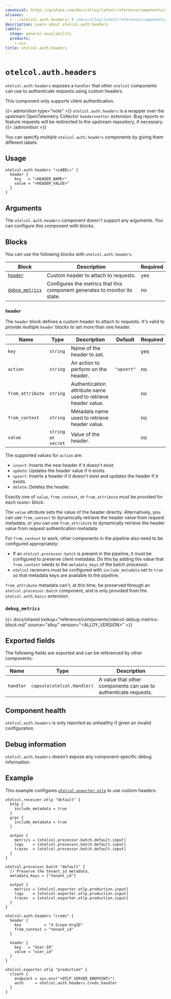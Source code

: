 ```yaml
---
canonical: https://grafana.com/docs/alloy/latest/reference/components/otelcol/otelcol.auth.headers/
aliases:
  - ../otelcol.auth.headers/ # /docs/alloy/latest/reference/components/otelcol.auth.headers/
description: Learn about otelcol.auth.headers
labels:
  stage: general-availability
  products:
    - oss
title: otelcol.auth.headers
---
```


# `otelcol.auth.headers`

`otelcol.auth.headers` exposes a `handler` that other `otelcol` components can use to authenticate requests using custom headers.

This component only supports client authentication.

{{< admonition type="note" >}}
`otelcol.auth.headers` is a wrapper over the upstream OpenTelemetry Collector `headerssetter` extension.
Bug reports or feature requests will be redirected to the upstream repository, if necessary.
{{< /admonition >}}

You can specify multiple `otelcol.auth.headers` components by giving them different labels.

## Usage

```alloy
otelcol.auth.headers "<LABEL>" {
  header {
    key   = "<HEADER_NAME>"
    value = "<HEADER_VALUE>"
  }
}
```

## Arguments

The `otelcol.auth.headers` component doesn't support any arguments. You can configure this component with blocks.

## Blocks

You can use the following blocks with `otelcol.auth.headers`:

| Block                            | Description                                                                | Required |
| -------------------------------- | -------------------------------------------------------------------------- | -------- |
| [`header`][header]               | Custom header to attach to requests.                                       | yes      |
| [`debug_metrics`][debug_metrics] | Configures the metrics that this component generates to monitor its state. | no       |

[header]: #header
[debug_metrics]: #debug_metrics

### `header`

The `header` block defines a custom header to attach to requests.
It's valid to provide multiple `header` blocks to set more than one header.

| Name             | Type                 | Description                                                  | Default    | Required |
| ---------------- | -------------------- | ------------------------------------------------------------ | ---------- | -------- |
| `key`            | `string`             | Name of the header to set.                                   |            | yes      |
| `action`         | `string`             | An action to perform on the header.                          | `"upsert"` | no       |
| `from_attribute` | `string`             | Authentication attribute name used to retrieve header value. |            | no       |
| `from_context`   | `string`             | Metadata name used to retrieve header value.                 |            | no       |
| `value`          | `string` or `secret` | Value of the header.                                         |            | no       |

The supported values for `action` are:

* `insert`: Inserts the new header if it doesn't exist.
* `update`: Updates the header value if it exists.
* `upsert`: Inserts a header if it doesn't exist and updates the header if it exists.
* `delete`: Deletes the header.

Exactly one of `value`, `from_context`, or `from_attribute` must be provided for each `header` block.

The `value` attribute sets the value of the header directly.
Alternatively, you can use `from_context` to dynamically retrieve the header value from request metadata, or you can use `from_attribute` to dynamically retrieve the header value from request authentication metadata.

For `from_context` to work, other components in the pipeline also need to be configured appropriately:

* If an `otelcol.processor.batch` is present in the pipeline, it must be configured to preserve client metadata.
  Do this by adding the value that `from_context` needs to the `metadata_keys` of the batch processor.
* `otelcol` receivers must be configured with `include_metadata` set to `true` so that metadata keys are available to the pipeline.

`from_attribute` metadata can't, at this time, be preserved through an `otelcol.processor.batch` component, and is only provided from the `otelcol.auth.basic` extension.

### `debug_metrics`

{{< docs/shared lookup="reference/components/otelcol-debug-metrics-block.md" source="alloy" version="<ALLOY_VERSION>" >}}

## Exported fields

The following fields are exported and can be referenced by other components:

| Name      | Type                       | Description                                                     |
| --------- | -------------------------- | --------------------------------------------------------------- |
| `handler` | `capsule(otelcol.Handler)` | A value that other components can use to authenticate requests. |

## Component health

`otelcol.auth.headers` is only reported as unhealthy if given an invalid configuration.

## Debug information

`otelcol.auth.headers` doesn't expose any component-specific debug information.

## Example

This example configures [`otelcol.exporter.otlp`][otelcol.exporter.otlp] to use custom headers:

```alloy
otelcol.receiver.otlp "default" {
  http {
    include_metadata = true
  }
  grpc {
    include_metadata = true
  }

  output {
    metrics = [otelcol.processor.batch.default.input]
    logs    = [otelcol.processor.batch.default.input]
    traces  = [otelcol.processor.batch.default.input]
  }
}

otelcol.processor.batch "default" {
  // Preserve the tenant_id metadata.
  metadata_keys = ["tenant_id"]

  output {
    metrics = [otelcol.exporter.otlp.production.input]
    logs    = [otelcol.exporter.otlp.production.input]
    traces  = [otelcol.exporter.otlp.production.input]
  }
}

otelcol.auth.headers "creds" {
  header {
    key          = "X-Scope-OrgID"
    from_context = "tenant_id"
  }

  header {
    key   = "User-ID"
    value = "user_id"
  }
}

otelcol.exporter.otlp "production" {
  client {
    endpoint = sys.env("<OTLP_SERVER_ENDPOINT>")
    auth     = otelcol.auth.headers.creds.handler
  }
}
```

[otelcol.exporter.otlp]: ../otelcol.exporter.otlp/
